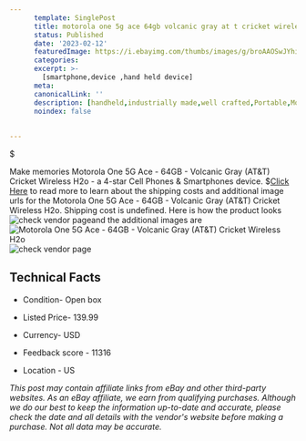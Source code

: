 ```yaml
---
      template: SinglePost
      title: motorola one 5g ace 64gb volcanic gray at t cricket wireless h2o
      status: Published
      date: '2023-02-12'
      featuredImage: https://i.ebayimg.com/thumbs/images/g/broAAOSwJYhiz1vy/s-l225.jpg
      categories: 
      excerpt: >-
        [smartphone,device ,hand held device]
      meta:
      canonicalLink: ''
      description: [handheld,industrially made,well crafted,Portable,Mobile,Compact,Convenient,Lightweight,Maneuverable,Man-portable,Miniature,Carriable,Hand-held,Light,Holdable,Transportable,Mobile device,Pocket-sized,On-the-go,Wireless,Cordless,Compact size,Convenient size, smartphone,device ,hand held device]
      noindex: false
      
        
---
```

$

Make memories Motorola One 5G Ace - 64GB - Volcanic Gray (AT&T) Cricket Wireless H2o - a 4-star Cell Phones & Smartphones device.
$[Click Here](https://www.ebay.com/itm/165576485058?hash=item268d20a8c2%3Ag%3AbroAAOSwJYhiz1vy&amdata=enc%3AAQAHAAAA4MmfSGE9SfHqgLn%2BIdpY7uGevULJsdUck06VeDpB8EYdD%2Bz8YEY4rS8W7Dh5KxoRYrwg3gB%2FhreCQ%2BXaggt%2FzGiY8iuHck0GPRdioFgs3tUg08UgP9Ubf8yjpCzsbvqdx8iwWYM7cc8OBKPro2ywN2LgKLTcp7Z5JJ7PshGqui%2B5v7Bv3cJkFM8w62BZZjzMjG47MLtK5xNZpQ4Z2eLPJ%2BhuvorshAJCzQe2IK0zQigbaWqNbqxwNu78kjkhIzt3GoZVDGuHBIJbNBP3YpBHVYeVHx3%2FBPzinZNpWsFhxsXv&mkevt=1&mkcid=1&mkrid=711-53200-19255-0&campid=%253CePNCampaignId%253E&customid=%253CreferenceId%253E&toolid=10049) to read more to learn about the shipping costs and additional image urls for the Motorola One 5G Ace - 64GB - Volcanic Gray (AT&T) Cricket Wireless H2o. Shipping cost is undefined. Here is how the product looks ![check vendor page](https://i.ebayimg.com/thumbs/images/g/broAAOSwJYhiz1vy/s-l225.jpg)and the additional images are![Motorola One 5G Ace - 64GB - Volcanic Gray (AT&T) Cricket Wireless H2o](https://i.ebayimg.com/images/g/broAAOSwJYhiz1vy/s-l960.jpg)![check vendor page](https://origin-galleryplus.ebayimg.com/ws/web/165576485058_2_0_1/225x225.jpg)



 ## Technical Facts 



     
      

 - Condition- Open box 


      

 - Listed Price- 139.99 


      

 - Currency- USD 


      

 - Feedback score - 11316 


      

 - Location - US 


      
      

 *_This post may contain affiliate links from eBay and other third-party websites. As an eBay affiliate, we earn from qualifying purchases. Although we do our best to keep the information up-to-date and accurate, please check the date and all details with the vendor's website before making a purchase. Not all data may be accurate._*






